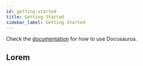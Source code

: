 ```yaml
---
id: getting-started
title: Getting Started
sidebar_label: Getting Started
---
```


Check the [documentation](https://docusaurus.io) for how to use Docusaurus.

## Lorem
